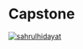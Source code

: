 # Capstone
[![sahrulhidayat](https://circleci.com/gh/sahrulhidayat/Capstone.svg?style=svg)](https://circleci.com/gh/sahrulhidayat/Capstone)
